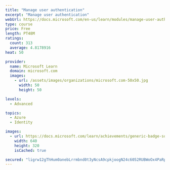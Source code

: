 ```yaml
---
title: "Manage user authentication"
excerpt: "Manage user authentication"
webUrl: https://docs.microsoft.com/en-us/learn/modules/manage-user-authentication/
type: course
price: Free
length: PT48M
ratings:
  count: 313
  average: 4.8178916
heat: 50

provider:
  name: Microsoft Learn
  domain: microsoft.com
  images:
    - url: /assets/images/organizations/microsoft.com-50x50.jpg
      width: 50
      height: 50

levels:
  - Advanced

topics:
  - Azure
  - Identity

images:
  - url: https://docs.microsoft.com/learn/achievements/generic-badge-social.png
    width: 640
    height: 320
    isCached: true

secured: "ligrw12gThHum0anebLrrmbnd0t3yNcsA9cpkjoogN24c6052RUBWoOx4PaRp1hmAXaJhKSxA6cdWtZPX1xMI7+pgzVR1pNOBdcnTiq1weiH3oZjx6QPdcKw944yA19YeOUv9zh3fzMZeYpVEPusCMD3DFmCigTtKrOkZX6l+TvkLhjIYNv3U6f9iZzJhlvloQqgNw1xr37V9qc4FoPB1YAo0OG4EPitIIXDHeNMF2g9nDjM7Wdqe37IWA60J2U+s0BVFqq1/fOrtb+Do8qZqfvQ7gpj4uEWpumdtnqtV5t/lHBOzWw4IHqT71sbvXh1nwQY0hVVXxpqas3Dl8NqYPKOLseLDssKtShk9Mlv1wAziXG7joVMOUDn1a8VcPWM6n0lAs5u1PX9ax5sjVt+DdLqwZyia+Yy/Sc3bGsHA/k=;YFwlK0PNK2ZNN4FBNNAl9w=="
---
```


